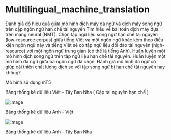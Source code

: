 # Multilingual_machine_translation
Đánh giá độ hiệu quả giữa mô hình dịch máy đa ngữ và dịch máy song ngữ trên cặp ngôn ngữ hạn chế tài nguyên
Tìm hiểu về bài toán dịch máy dựa trên mạng neural (NMT).
Chọn tập ngữ liệu song ngữ hạn chế tài nguyên (low-resource corpus) giữa tiếng Việt và một ngôn ngữ khác kèm theo điều kiện ngôn ngữ này và tiếng Việt sẽ có tập ngữ liệu dồi dào tài nguyên (high-resource) với một ngôn ngữ trung gian (có thể là tiếng Anh).
Huấn luyện một mô hình dịch song ngữ trên tập ngữ liệu hạn chế tài nguyên.
Huấn luyện một mô hình đa ngữ giữa ba ngôn ngữ đã chọn.
Đánh giá mô hình đa ngữ có giúp cải thiện chất lượng dịch so với tập song ngữ bị hạn chế tài nguyên hay không?

Mô hình sử dụng mT5 


Bảng thống kê dữ liệu Việt – Tây Ban Nha ( Cặp tài nguyên hạn chế ) 

![image](https://github.com/typhoons2/Multilingual_machine_translation/assets/103090424/242d7b11-23cf-4c08-b020-677787605588)

Bảng thống kê dữ liệu Anh - Việt 

![image](https://github.com/typhoons2/Multilingual_machine_translation/assets/103090424/213d22b8-ef65-42d2-9b15-51028161091d)

Bảng thống kê dữ liệu Anh - Tây Ban Nha 

